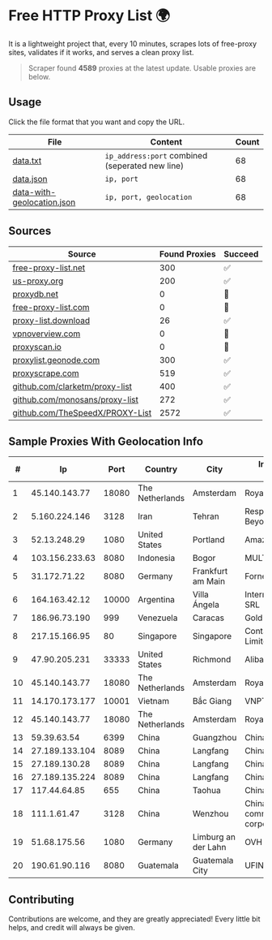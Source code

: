
# Free HTTP Proxy List 🌍

It is a lightweight project that, every 10 minutes, scrapes lots of free-proxy sites, validates if it works, and serves a clean proxy list.


> Scraper found **4589** proxies at the latest update. Usable proxies are below.

## Usage

Click the file format that you want and copy the URL.


|File|Content|Count|
|----|-------|-----|
|[data.txt](https://raw.githubusercontent.com/themiralay/Proxy-List-World/master/data.txt)|`ip_address:port` combined (seperated new line)|68|
|[data.json](https://raw.githubusercontent.com/themiralay/Proxy-List-World/master/data.json)|`ip, port`|68|
|[data-with-geolocation.json](https://raw.githubusercontent.com/themiralay/Proxy-List-World/master/data-with-geolocation.json)|`ip, port, geolocation`|68|

## Sources

|Source|Found Proxies|Succeed|
|------|-------------|-------|
|[free-proxy-list.net](https://free-proxy-list.net)|300|✅|
|[us-proxy.org](https://www.us-proxy.org)|200|✅|
|[proxydb.net](http://proxydb.net)|0|🚫|
|[free-proxy-list.com](https://free-proxy-list.com/?page=&port=&type%5B%5D=http&type%5B%5D=https&up_time=0&search=Search)|0|🚫|
|[proxy-list.download](https://www.proxy-list.download/HTTP)|26|✅|
|[vpnoverview.com](https://vpnoverview.com/privacy/anonymous-browsing/free-proxy-servers)|0|🚫|
|[proxyscan.io](https://www.proxyscan.io)|0|🚫|
|[proxylist.geonode.com](https://proxylist.geonode.com/api/proxy-list?limit=300&page=1&sort_by=lastChecked&sort_type=desc&protocols=http,https)|300|✅|
|[proxyscrape.com](https://api.proxyscrape.com/v2/?request=displayproxies&protocol=http&timeout=10000&country=all&ssl=all&anonymity=all)|519|✅|
|[github.com/clarketm/proxy-list](https://raw.githubusercontent.com/clarketm/proxy-list/master/proxy-list-raw.txt)|400|✅|
|[github.com/monosans/proxy-list](https://raw.githubusercontent.com/monosans/proxy-list/main/proxies/http.txt)|272|✅|
|[github.com/TheSpeedX/PROXY-List](https://raw.githubusercontent.com/TheSpeedX/PROXY-List/master/http.txt)|2572|✅|


## Sample Proxies With Geolocation Info

|#|Ip|Port|Country|City|Internet Service Provider|
|-|--|----|-------|----|-------------------------|
|1|45.140.143.77|18080|The Netherlands|Amsterdam|RoyaleHosting BV|
|2|5.160.224.146|3128|Iran|Tehran|Respina Networks & Beyond PJSC|
|3|52.13.248.29|1080|United States|Portland|Amazon.com, Inc.|
|4|103.156.233.63|8080|Indonesia|Bogor|MULTIMEDIALINKTECH|
|5|31.172.71.22|8080|Germany|Frankfurt am Main|Fornex Hosting S.L.|
|6|164.163.42.12|10000|Argentina|Villa Ángela|Interret Villa Angela SRL|
|7|186.96.73.190|999|Venezuela|Caracas|Gold Data USA Inc|
|8|217.15.166.95|80|Singapore|Singapore|Contabo Asia Private Limited|
|9|47.90.205.231|33333|United States|Richmond|Alibaba.com LLC|
|10|45.140.143.77|18080|The Netherlands|Amsterdam|RoyaleHosting BV|
|11|14.170.173.177|10001|Vietnam|Bắc Giang|VNPT-VNNIC|
|12|45.140.143.77|18080|The Netherlands|Amsterdam|RoyaleHosting BV|
|13|59.39.63.54|6399|China|Guangzhou|Chinanet|
|14|27.189.133.104|8089|China|Langfang|Chinanet|
|15|27.189.130.28|8089|China|Langfang|Chinanet|
|16|27.189.135.224|8089|China|Langfang|Chinanet|
|17|117.44.64.85|655|China|Taohua|Chinanet|
|18|111.1.61.47|3128|China|Wenzhou|China Mobile communications corporation|
|19|51.68.175.56|1080|Germany|Limburg an der Lahn|OVH SAS|
|20|190.61.90.116|8080|Guatemala|Guatemala City|UFINET Guatemala S. A|



## Contributing

Contributions are welcome, and they are greatly appreciated! Every
little bit helps, and credit will always be given.

